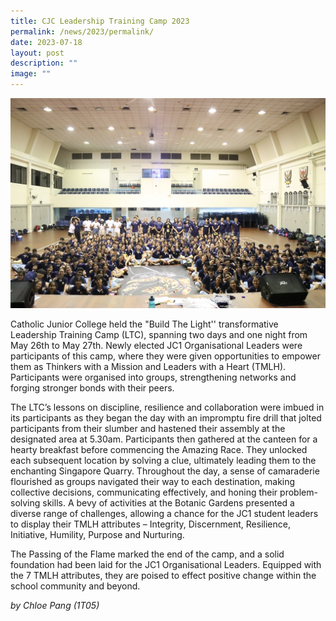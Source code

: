 ```yaml
---
title: CJC Leadership Training Camp 2023
permalink: /news/2023/permalink/
date: 2023-07-18
layout: post
description: ""
image: ""
---
```



![](/images/ltc%20large%20group%20shot.jpeg)

Catholic Junior College held the "Build The Light'' transformative Leadership Training Camp (LTC), spanning two days and one night from May 26th to May 27th. Newly elected JC1 Organisational Leaders were participants of this camp, where they were given opportunities to empower them as Thinkers with a Mission and Leaders with a Heart (TMLH). Participants were organised into groups, strengthening networks and forging stronger bonds with their peers.

The LTC’s lessons on discipline, resilience and collaboration were imbued in its participants as they began the day with an impromptu fire drill that jolted participants from their slumber and hastened their assembly at the designated area at 5.30am. Participants then gathered at the canteen for a hearty breakfast before commencing the Amazing Race. They unlocked each subsequent location by solving a clue, ultimately leading them to the enchanting Singapore Quarry. Throughout the day, a sense of camaraderie flourished as groups navigated their way to each destination, making collective decisions, communicating effectively, and honing their problem-solving skills. A bevy of activities at the Botanic Gardens presented a diverse range of challenges, allowing a chance for the JC1 student leaders to display their TMLH attributes – Integrity, Discernment, Resilience, Initiative, Humility, Purpose and Nurturing.

The Passing of the Flame marked the end of the camp, and a solid foundation had been laid for the JC1 Organisational Leaders. Equipped with the 7 TMLH attributes, they are poised to effect positive change within the school community and beyond.

*by Chloe Pang (1T05)*